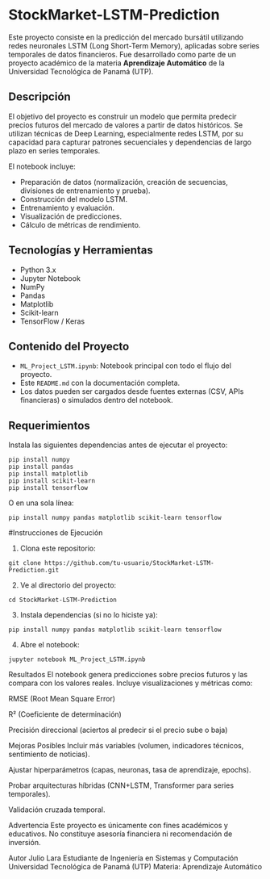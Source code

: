 # StockMarket-LSTM-Prediction

Este proyecto consiste en la predicción del mercado bursátil utilizando redes neuronales LSTM (Long Short-Term Memory), aplicadas sobre series temporales de datos financieros. Fue desarrollado como parte de un proyecto académico de la materia **Aprendizaje Automático** de la Universidad Tecnológica de Panamá (UTP).

## Descripción

El objetivo del proyecto es construir un modelo que permita predecir precios futuros del mercado de valores a partir de datos históricos. Se utilizan técnicas de Deep Learning, especialmente redes LSTM, por su capacidad para capturar patrones secuenciales y dependencias de largo plazo en series temporales.

El notebook incluye:
- Preparación de datos (normalización, creación de secuencias, divisiones de entrenamiento y prueba).
- Construcción del modelo LSTM.
- Entrenamiento y evaluación.
- Visualización de predicciones.
- Cálculo de métricas de rendimiento.

## Tecnologías y Herramientas

- Python 3.x  
- Jupyter Notebook  
- NumPy  
- Pandas  
- Matplotlib  
- Scikit-learn  
- TensorFlow / Keras  

## Contenido del Proyecto

- `ML_Project_LSTM.ipynb`: Notebook principal con todo el flujo del proyecto.
- Este `README.md` con la documentación completa.
- Los datos pueden ser cargados desde fuentes externas (CSV, APIs financieras) o simulados dentro del notebook.

## Requerimientos

Instala las siguientes dependencias antes de ejecutar el proyecto:

```
pip install numpy
pip install pandas
pip install matplotlib
pip install scikit-learn
pip install tensorflow
```
O en una sola línea:
```
pip install numpy pandas matplotlib scikit-learn tensorflow
```

#Instrucciones de Ejecución

1. Clona este repositorio:
```
git clone https://github.com/tu-usuario/StockMarket-LSTM-Prediction.git
```
2. Ve al directorio del proyecto:
```
cd StockMarket-LSTM-Prediction
```
3. Instala dependencias (si no lo hiciste ya):
```
pip install numpy pandas matplotlib scikit-learn tensorflow
```
4. Abre el notebook:
```
jupyter notebook ML_Project_LSTM.ipynb
```

Resultados
El notebook genera predicciones sobre precios futuros y las compara con los valores reales. Incluye visualizaciones y métricas como:

RMSE (Root Mean Square Error)

R² (Coeficiente de determinación)

Precisión direccional (aciertos al predecir si el precio sube o baja)

Mejoras Posibles
Incluir más variables (volumen, indicadores técnicos, sentimiento de noticias).

Ajustar hiperparámetros (capas, neuronas, tasa de aprendizaje, epochs).

Probar arquitecturas híbridas (CNN+LSTM, Transformer para series temporales).

Validación cruzada temporal.

Advertencia
Este proyecto es únicamente con fines académicos y educativos. No constituye asesoría financiera ni recomendación de inversión.

Autor
Julio Lara
Estudiante de Ingeniería en Sistemas y Computación
Universidad Tecnológica de Panamá (UTP)
Materia: Aprendizaje Automático

